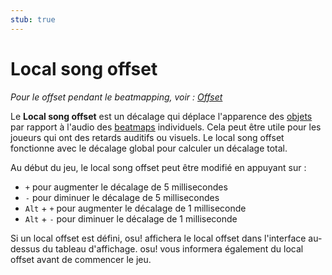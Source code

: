 ```yaml
---
stub: true
---
```


# Local song offset

*Pour le offset pendant le beatmapping, voir : [Offset](/wiki/Beatmapping/Offset)*

Le **Local song offset** est un décalage qui déplace l'apparence des [objets](/wiki/Hit_object) par rapport à l'audio des [beatmaps](/wiki/Beatmap) individuels. Cela peut être utile pour les joueurs qui ont des retards auditifs ou visuels. Le local song offset fonctionne avec le décalage global pour calculer un décalage total.

Au début du jeu, le local song offset peut être modifié en appuyant sur :

- `+` pour augmenter le décalage de 5 millisecondes
- `-` pour diminuer le décalage de 5 millisecondes
- `Alt` + `+` pour augmenter le décalage de 1 milliseconde
- `Alt` + `-` pour diminuer le décalage de 1 milliseconde

Si un local offset est défini, osu! affichera le local offset dans l'interface au-dessus du tableau d'affichage. osu! vous informera également du local offset avant de commencer le jeu.

<!-- TODO: Add links and stuff -->
